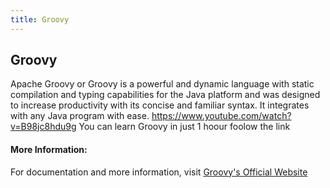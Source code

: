 ```yaml
---
title: Groovy
---
```

## Groovy
Apache Groovy or Groovy is a powerful and dynamic language with static compilation and typing capabilities for the Java platform and was designed to increase productivity with its concise and familiar syntax. It integrates with any Java program with ease.
https://www.youtube.com/watch?v=B98jc8hdu9g You can learn Groovy in just 1 hoour foolow the link

#### More Information:
For documentation and more information, visit [Groovy's Official Website](http://groovy-lang.org)
